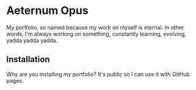 # Aeternum Opus
My portfolio, so named because my work on myself is eternal. In other words, I'm always working on something, constantly learning, evolving, yadda yadda yadda.

## Installation
Why are you installing <em>my</em> portfolio? It's public so I can use it with GitHub pages.
